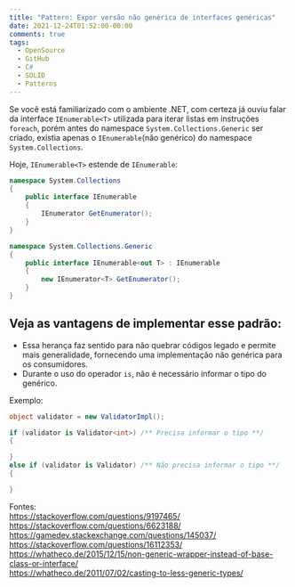 ```yaml
---
title: "Pattern: Expor versão não genérica de interfaces genéricas"
date: 2021-12-24T01:52:00-00:00
comments: true
tags:
  - OpenSource
  - GitHub
  - C#
  - SOLID
  - Patterns
---
```


Se você está familiarizado com o ambiente .NET, com certeza já ouviu falar da interface `IEnumerable<T>` utilizada para iterar listas em instruções `foreach`, porém antes do namespace `System.Collections.Generic` ser criado, existia apenas o `IEnumerable`(não genérico) do namespace `System.Collections`. 

Hoje, `IEnumerable<T>` estende de `IEnumerable`:
```csharp
namespace System.Collections
{
    public interface IEnumerable
    {
        IEnumerator GetEnumerator();
    }
}

namespace System.Collections.Generic
{
    public interface IEnumerable<out T> : IEnumerable
    {
        new IEnumerator<T> GetEnumerator();
    }
}
```
## Veja as vantagens de implementar esse padrão:
- Essa herança faz sentido para não quebrar códigos legado e permite mais generalidade, fornecendo uma implementação não genérica para os consumidores.
- Durante o uso do operador `is`, não é necessário informar o tipo do genérico.

Exemplo:
```csharp
object validator = new ValidatorImpl();

if (validator is Validator<int>) /** Precisa informar o tipo **/
{

}
else if (validator is Validator) /** Não precisa informar o tipo **/
{

}
```

Fontes: <br>
https://stackoverflow.com/questions/9197465/ <br>
https://stackoverflow.com/questions/6623188/ <br>
https://gamedev.stackexchange.com/questions/145037/ <br>
https://stackoverflow.com/questions/16112353/ <br>
https://whatheco.de/2015/12/15/non-generic-wrapper-instead-of-base-class-or-interface/ <br>
https://whatheco.de/2011/07/02/casting-to-less-generic-types/ <br>
